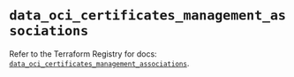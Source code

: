 # `data_oci_certificates_management_associations`

Refer to the Terraform Registry for docs: [`data_oci_certificates_management_associations`](https://registry.terraform.io/providers/oracle/oci/7.19.0/docs/data-sources/certificates_management_associations).
